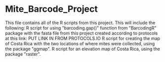 # Mite_Barcode_Project
This file contains all of the R scripts from this project.
This will include the following:
R script for using "barcoding.gap()" function from "BarcodingR" package with the fasta file from this project created according to protocols at this link:
  PUT LINK IN FROM PROTOCOLS.IO
R script for creating the map of Costa Rica with the two locations of where mites were collected, using the package "ggmap".
R script for an elevation map of Costa Rica, using the package "raster".
